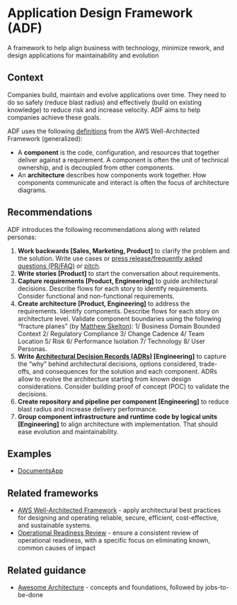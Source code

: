 # Application Design Framework (ADF)
A framework to help align business with technology, minimize rework, and design applications for maintainability and evolution

## Context
Companies build, maintain and evolve applications over time. They need to do so safely (reduce blast radius) and effectively (build on existing knowledge) to reduce risk and increase velocity. ADF aims to help companies achieve these goals.

ADF uses the following [definitions](https://docs.aws.amazon.com/wellarchitected/latest/framework/definitions.html) from the AWS Well-Architected Framework (generalized):
* A **component** is the code, configuration, and resources that together deliver against a requirement. A component is often the unit of technical ownership, and is decoupled from other components.
* An **architecture** describes how components work together. How components communicate and interact is often the focus of architecture diagrams.

## Recommendations
ADF introduces the following recommendations along with related personas:
1. **Work backwards [Sales, Marketing, Product]** to clarify the problem and the solution. Write use cases or [press release/frequently asked questions (PR/FAQ)](https://productstrategy.co/working-backwards-the-amazon-prfaq-for-product-innovation/) or [pitch](https://basecamp.com/shapeup/1.5-chapter-06).
2. **Write stories [Product]** to start the conversation about requirements.
3. **Capture requirements [Product, Engineering]** to guide architectural decisions. Describe flows for each story to identify requirements. Consider functional and non-functional requirements.
4. **Create architecture [Product, Engineering]** to address the requirements. Identify components. Describe flows for each story on architecture level. Validate component boundaries using the following “fracture planes” (by [Matthew Skelton](https://blog.matthewskelton.net/about/)): 1/ Business Domain Bounded Context 2/ Regulatory Compliance 3/ Change Cadence 4/ Team Location 5/ Risk 6/ Performance Isolation 7/ Technology 8/ User Personas.
5. **Write [Architectural Decision Records (ADRs)](https://docs.aws.amazon.com/prescriptive-guidance/latest/architectural-decision-records/appendix.html) [Engineering]** to capture the “why” behind architectural decisions, options considered, trade-offs, and consequences for the solution and each component. ADRs allow to evolve the architecture starting from known design considerations. Consider building proof of concept (POC) to validate the decisions.
6. **Create repository and pipeline per component [Engineering]** to reduce blast radius and increase delivery performance.
7. **Group component infrastructure and runtime code by logical units [Engineering]** to align architecture with implementation. That should ease evolution and maintainability.

## Examples
* [DocumentsApp](examples/documentsapp/README.md)

## Related frameworks
* [AWS Well-Architected Framework](https://aws.amazon.com/architecture/well-architected/) - apply architectural best practices for designing and operating reliable, secure, efficient, cost-effective, and sustainable systems.
* [Operational Readiness Review](https://docs.aws.amazon.com/wellarchitected/latest/operational-readiness-reviews/wa-operational-readiness-reviews.html) - ensure a consistent review of operational readiness, with a specific focus on eliminating known, common causes of impact

## Related guidance
* [Awesome Architecture](https://github.com/alexpulver/awesome-architecture) - concepts and foundations, followed by jobs-to-be-done
